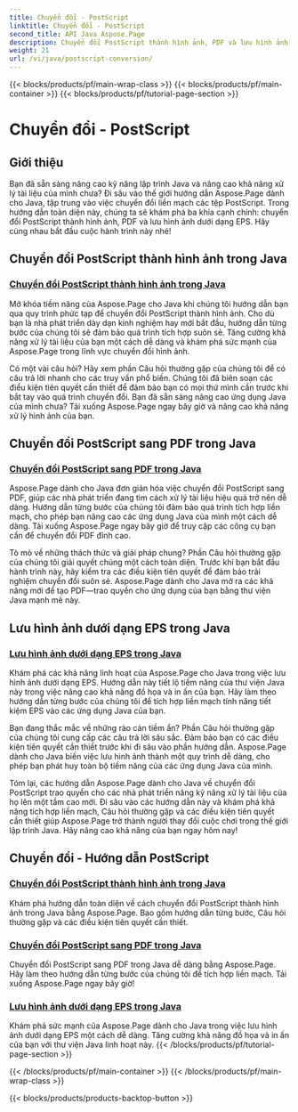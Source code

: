 ```yaml
---
title: Chuyển đổi - PostScript
linktitle: Chuyển đổi - PostScript
second_title: API Java Aspose.Page
description: Chuyển đổi PostScript thành hình ảnh, PDF và lưu hình ảnh dưới dạng EPS trong Java với các hướng dẫn về Aspose.Page. Hướng dẫn từng bước, Câu hỏi thường gặp và điều kiện tiên quyết để tích hợp liền mạch.
weight: 21
url: /vi/java/postscript-conversion/
---
```


{{< blocks/products/pf/main-wrap-class >}}
{{< blocks/products/pf/main-container >}}
{{< blocks/products/pf/tutorial-page-section >}}

# Chuyển đổi - PostScript

## Giới thiệu

Bạn đã sẵn sàng nâng cao kỹ năng lập trình Java và nâng cao khả năng xử lý tài liệu của mình chưa? Đi sâu vào thế giới hướng dẫn Aspose.Page dành cho Java, tập trung vào việc chuyển đổi liền mạch các tệp PostScript. Trong hướng dẫn toàn diện này, chúng ta sẽ khám phá ba khía cạnh chính: chuyển đổi PostScript thành hình ảnh, PDF và lưu hình ảnh dưới dạng EPS. Hãy cùng nhau bắt đầu cuộc hành trình này nhé!

## Chuyển đổi PostScript thành hình ảnh trong Java

### [Chuyển đổi PostScript thành hình ảnh trong Java](./to-image/)

Mở khóa tiềm năng của Aspose.Page cho Java khi chúng tôi hướng dẫn bạn qua quy trình phức tạp để chuyển đổi PostScript thành hình ảnh. Cho dù bạn là nhà phát triển dày dạn kinh nghiệm hay mới bắt đầu, hướng dẫn từng bước của chúng tôi sẽ đảm bảo quá trình tích hợp suôn sẻ. Tăng cường khả năng xử lý tài liệu của bạn một cách dễ dàng và khám phá sức mạnh của Aspose.Page trong lĩnh vực chuyển đổi hình ảnh.

Có một vài câu hỏi? Hãy xem phần Câu hỏi thường gặp của chúng tôi để có câu trả lời nhanh cho các truy vấn phổ biến. Chúng tôi đã biên soạn các điều kiện tiên quyết cần thiết để đảm bảo bạn có mọi thứ mình cần trước khi bắt tay vào quá trình chuyển đổi. Bạn đã sẵn sàng nâng cao ứng dụng Java của mình chưa? Tải xuống Aspose.Page ngay bây giờ và nâng cao khả năng xử lý hình ảnh của bạn.

## Chuyển đổi PostScript sang PDF trong Java

### [Chuyển đổi PostScript sang PDF trong Java](./to-pdf/)

Aspose.Page dành cho Java đơn giản hóa việc chuyển đổi PostScript sang PDF, giúp các nhà phát triển đang tìm cách xử lý tài liệu hiệu quả trở nên dễ dàng. Hướng dẫn từng bước của chúng tôi đảm bảo quá trình tích hợp liền mạch, cho phép bạn nâng cao các ứng dụng Java của mình một cách dễ dàng. Tải xuống Aspose.Page ngay bây giờ để truy cập các công cụ bạn cần để chuyển đổi PDF đỉnh cao.

Tò mò về những thách thức và giải pháp chung? Phần Câu hỏi thường gặp của chúng tôi giải quyết chúng một cách toàn diện. Trước khi bạn bắt đầu hành trình này, hãy kiểm tra các điều kiện tiên quyết để đảm bảo trải nghiệm chuyển đổi suôn sẻ. Aspose.Page dành cho Java mở ra các khả năng mới để tạo PDF—trao quyền cho ứng dụng của bạn bằng thư viện Java mạnh mẽ này.

## Lưu hình ảnh dưới dạng EPS trong Java

### [Lưu hình ảnh dưới dạng EPS trong Java](./save-image-as-eps/)

Khám phá các khả năng linh hoạt của Aspose.Page cho Java trong việc lưu hình ảnh dưới dạng EPS. Hướng dẫn này tiết lộ tiềm năng của thư viện Java này trong việc nâng cao khả năng đồ họa và in ấn của bạn. Hãy làm theo hướng dẫn từng bước của chúng tôi để tích hợp liền mạch tính năng tiết kiệm EPS vào các ứng dụng Java của bạn.

Bạn đang thắc mắc về những rào cản tiềm ẩn? Phần Câu hỏi thường gặp của chúng tôi cung cấp các câu trả lời sâu sắc. Đảm bảo bạn có các điều kiện tiên quyết cần thiết trước khi đi sâu vào phần hướng dẫn. Aspose.Page dành cho Java biến việc lưu hình ảnh thành một quy trình dễ dàng, cho phép bạn phát huy toàn bộ tiềm năng của các ứng dụng Java của mình.

Tóm lại, các hướng dẫn Aspose.Page dành cho Java về chuyển đổi PostScript trao quyền cho các nhà phát triển nâng kỹ năng xử lý tài liệu của họ lên một tầm cao mới. Đi sâu vào các hướng dẫn này và khám phá khả năng tích hợp liền mạch, Câu hỏi thường gặp và các điều kiện tiên quyết cần thiết giúp Aspose.Page trở thành người thay đổi cuộc chơi trong thế giới lập trình Java. Hãy nâng cao khả năng của bạn ngay hôm nay!
## Chuyển đổi - Hướng dẫn PostScript
### [Chuyển đổi PostScript thành hình ảnh trong Java](./to-image/)
Khám phá hướng dẫn toàn diện về cách chuyển đổi PostScript thành hình ảnh trong Java bằng Aspose.Page. Bao gồm hướng dẫn từng bước, Câu hỏi thường gặp và các điều kiện tiên quyết cần thiết.
### [Chuyển đổi PostScript sang PDF trong Java](./to-pdf/)
Chuyển đổi PostScript sang PDF trong Java dễ dàng bằng Aspose.Page. Hãy làm theo hướng dẫn từng bước của chúng tôi để tích hợp liền mạch. Tải xuống Aspose.Page ngay bây giờ!
### [Lưu hình ảnh dưới dạng EPS trong Java](./save-image-as-eps/)
Khám phá sức mạnh của Aspose.Page dành cho Java trong việc lưu hình ảnh dưới dạng EPS một cách dễ dàng. Tăng cường khả năng đồ họa và in ấn của bạn với thư viện Java linh hoạt này.
{{< /blocks/products/pf/tutorial-page-section >}}

{{< /blocks/products/pf/main-container >}}
{{< /blocks/products/pf/main-wrap-class >}}

{{< blocks/products/products-backtop-button >}}
